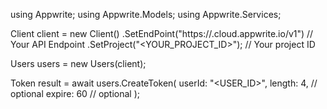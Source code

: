 using Appwrite;
using Appwrite.Models;
using Appwrite.Services;

Client client = new Client()
    .SetEndPoint("https://<REGION>.cloud.appwrite.io/v1") // Your API Endpoint
    .SetProject("<YOUR_PROJECT_ID>"); // Your project ID

Users users = new Users(client);

Token result = await users.CreateToken(
    userId: "<USER_ID>",
    length: 4, // optional
    expire: 60 // optional
);